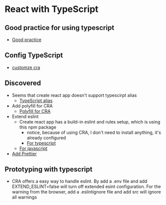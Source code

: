# React with TypeScript

## Good practice for using typescript

- [Good practice](https://medium.com/@vitalyb/dont-let-typescript-slow-you-down-92d394ec8c9f)

## Config TypeScript

- [customze cra](https://github.com/arackaf/customize-cra/blob/master/api.md)

## Discovered

- Seems that create react app doesn't support typescirpt alias
  - [TypeScript alias](https://github.com/facebook/create-react-app/issues/5118)
- Add polyfill for CRA
  - [Polyfill for CRA](https://github.com/facebook/create-react-app/blob/master/packages/react-app-polyfill/README.md)
- Extend eslint
  - Create react app has a build-in eslint and rules setup, which is using this npm package
    - notice, because of using CRA, I don't need to install anything, it's already configured
    - [For typescript](https://www.npmjs.com/package/eslint-config-react-app)
  - [For javascript](https://medium.com/@pppped/extend-create-react-app-with-airbnbs-eslint-config-prettier-flow-and-react-testing-library-96627e9a9672)
- [Add Prettier](https://create-react-app.dev/docs/setting-up-your-editor)

## Prototyping with typescript

- CRA offers a easy way to handle eslint. By add a .env file and add EXTEND_ESLINT=false will turn off extended esint configuration. For the warning from the browser, add a .eslintignore file and add src will ignore all warnings

<!-- starts from https://create-react-app.dev/docs/developing-components-in-isolation -->
